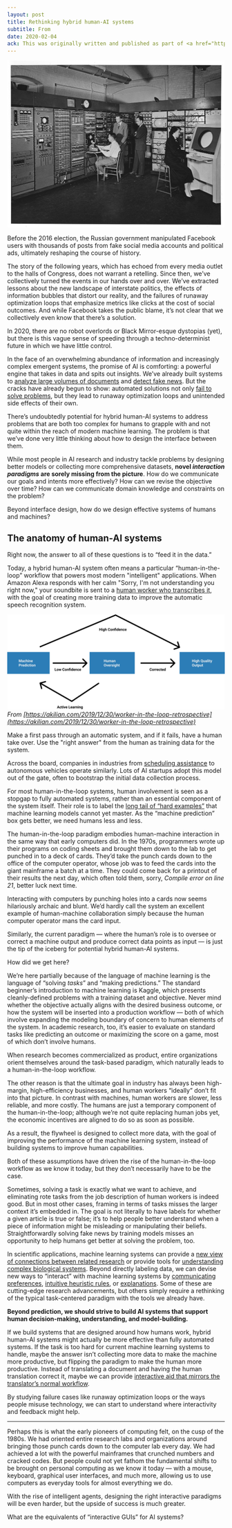 ```yaml
---
layout: post
title: Rethinking hybrid human-AI systems
subtitle: From 
date: 2020-02-04
ack: This was originally written and published as part of <a href="https://www.perell.com/write-of-passage-fellowship">David Perell's Write of Passage Fellowship</a>. Thank you to David, Packy, Adrienne, and Sahaj for comments on earlier versions of this draft!
---
```


<img class="fit-width" src="/assets/posts/whirlwind-computer.jpg"/>

Before the 2016 election, the Russian government manipulated Facebook users with thousands of posts from fake social media accounts and political ads, ultimately reshaping the course of history.

The story of the following years, which has echoed from every media outlet to the halls of Congress, does not warrant a retelling. Since then, we’ve collectively turned the events in our hands over and over. We’ve extracted lessons about the new landscape of interstate politics, the effects of information bubbles that distort our reality, and the failures of runaway optimization loops that emphasize metrics like clicks at the cost of social outcomes. And while Facebook takes the public blame, it’s not clear that we collectively even know that there’s a solution.

In 2020, there are no robot overlords or Black Mirror-esque dystopias (yet), but there is this vague sense of speeding through a techno-determinist future in which we have little control. 

In the face of an overwhelming abundance of information and increasingly complex emergent systems, the promise of AI is comforting: a powerful engine that takes in data and spits out insights. We’ve already built systems to [analyze large volumes of documents](https://primer.ai/) and [detect fake news](https://venturebeat.com/2019/06/03/twitter-acquires-fabula-ai-a-machine-learning-startup-that-helps-spot-fake-news/). But the cracks have already begun to show: automated solutions not only [fail to solve problems](https://www.theverge.com/2018/4/5/17202886/facebook-fake-news-moderation-ai-challenges), but they lead to runaway optimization loops and unintended side effects of their own.

There’s undoubtedly potential for hybrid human-AI systems to address problems that are both too complex for humans to grapple with and not quite within the reach of modern machine learning. The problem is that we’ve done very little thinking about how to design the interface between them. 

While most people in AI research and industry tackle problems by designing better models or collecting more comprehensive datasets, **novel _interaction paradigms_ are sorely missing from the picture**. How do we communicate our goals and intents more effectively? How can we revise the objective over time? How can we communicate domain knowledge and constraints on the problem? 

Beyond interface design, how do we design effective systems of humans and machines?

## The anatomy of human-AI systems

Right now, the answer to all of these questions is to “feed it in the data.”

Today, a hybrid human-AI system often means a particular “human-in-the-loop” workflow that powers most modern "intelligent" applications. When Amazon Alexa responds with her calm "Sorry, I'm not understanding you right now," your soundbite is sent to a [human worker who transcribes it](https://www.theverge.com/2019/4/10/18305378/amazon-alexa-ai-voice-assistant-annotation-listen-private-recordings), with the goal of creating more training data to improve the automatic speech recognition system.

![Human-in-the-loop workflow](/assets/posts/human-in-the-loop.png)
*From [https://akilian.com/2019/12/30/worker-in-the-loop-retrospective](https://akilian.com/2019/12/30/worker-in-the-loop-retrospective)*

Make a first pass through an automatic system, and if it fails, have a human take over. Use the "right answer" from the human as training data for the system.

Across the board, companies in industries from [scheduling assistance](https://medium.com/amplify-partners/how-clara-labs-is-on-the-cutting-edge-of-ai-by-keeping-humans-in-the-loop-cb478661e7e4) to autonomous vehicles operate similarly. Lots of AI startups adopt this model out of the gate, often to bootstrap the initial data collection process.

For most human-in-the-loop systems, human involvement is seen as a stopgap to fully automated systems, rather than an essential component of the system itself. Their role is to label the [long tail of “hard examples”](https://cdixon.org/2009/08/20/machine-learning-is-really-good-at-partially-solving-just-about-any-problem) that machine learning models cannot yet master. As the “machine prediction” box gets better, we need humans less and less.

The human-in-the-loop paradigm embodies human-machine interaction in the same way that early computers did. In the 1970s, programmers wrote up their programs on coding sheets and brought them down to the lab to get punched in to a deck of cards. They’d take the punch cards down to the office of the computer operator, whose job was to feed the cards into the giant mainframe a batch at a time. They could come back for a printout of their results the next day, which often told them, sorry, _Compile error on line 21_, better luck next time.

Interacting with computers by punching holes into a cards now seems hilariously archaic and blunt. We’d hardly call the system an excellent example of human-machine collaboration simply because the human computer operator mans the card input.

Similarly, the current paradigm — where the human’s role is to oversee or correct a machine output and produce correct data points as input — is just the tip of the iceberg for potential hybrid human-AI systems.

How did we get here?

We’re here partially because of the language of machine learning is the language of “solving _tasks_” and “making predictions.” The standard beginner’s introduction to machine learning is Kaggle, which presents cleanly-defined problems with a training dataset and objective. Never mind whether the objective actually aligns with the desired business outcome, or how the system will be inserted into a production workflow — both of which involve expanding the modeling boundary of concern to human elements of the system. In academic research, too, it’s easier to evaluate on standard tasks like predicting an outcome or maximizing the score on a game, most of which don’t involve humans.

When research becomes commercialized as product, entire organizations orient themselves around the task-based paradigm, which naturally leads to a human-in-the-loop workflow.

The other reason is that the ultimate goal in industry has always been high-margin, high-efficiency businesses, and human workers “ideally” don’t fit into that picture. In contrast with machines, human workers are slower, less reliable, and more costly. The humans are just a temporary component of the human-in-the-loop; although we’re not quite replacing human jobs yet, the economic incentives are aligned to do so as soon as possible.

As a result, the flywheel is designed to collect more data, with the goal of improving the performance of the machine learning system, instead of building systems to improve human capabilities.

Both of these assumptions have driven the rise of the human-in-the-loop workflow as we know it today, but they don’t necessarily have to be the case.

Sometimes, solving a task is exactly what we want to achieve, and eliminating rote tasks from the job description of human workers is indeed good. But in most other cases, framing in terms of tasks misses the larger context it’s embedded in. The goal is not literally to have labels for whether a given article is true or false; it’s to help people better understand when a piece of information might be misleading or manipulating their beliefs. Straightforwardly solving fake news by training models misses an opportunity to help humans get better at solving the problem, too.

In scientific applications, machine learning systems can provide a [new view of connections between related research](https://www.nature.com/articles/s41586-019-1335-8) or provide tools for [understanding complex biological systems](https://slideslive.com/38921722/machine-learning-meets-singlecell-biology-insights-and-challenges). Beyond directly labeling data, we can devise new ways to “interact” with machine learning systems by [communicating preferences](https://openai.com/blog/deep-reinforcement-learning-from-human-preferences/), [intuitive heuristic rules](https://hazyresearch.github.io/snorkel/blog/ws_blog_post.html), or [explanations](https://www.snorkel.org/blog/babble). Some of these are cutting-edge research advancements, but others simply require a rethinking of the typical task-centered paradigm with the tools we already have.

**Beyond prediction, we should strive to build AI systems that support human decision-making, understanding, and model-building.**

If we build systems that are designed around how humans work, hybrid human-AI systems might actually be more effective than fully automated systems. If the task is too hard for current machine learning systems to handle, maybe the answer isn’t collecting more data to make the machine more productive, but flipping the paradigm to make the human more productive. Instead of translating a document and having the human translation correct it, maybe we can provide [interactive aid that mirrors the translator’s normal workflow](https://qz.com/1484254/lilt-combines-human-and-machine-language-translation/).

By studying failure cases like runaway optimization loops or the ways people misuse technology, we can start to understand where interactivity and feedback might help.

<hr>

Perhaps this is what the early pioneers of computing felt, on the cusp of the 1980s. We had oriented entire research labs and organizations around bringing those punch cards down to the computer lab every day. We had achieved a lot with the powerful mainframes that crunched numbers and cracked codes. But people could not yet fathom the fundamental shifts to be brought on personal computing as we know it today — with a mouse, keyboard, graphical user interfaces, and much more, allowing us to use computers as everyday tools for almost everything we do.

With the rise of intelligent agents, designing the right interactive paradigms will be even harder, but the upside of success is much greater.

What are the equivalents of “interactive GUIs” for AI systems?
